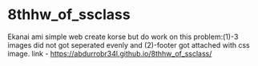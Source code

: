 # 8thhw_of_ssclass
Ekanai ami simple web create korse but do work on this problem:(1)-3 images did not got seperated evenly and (2)-footer got attached with css image.
link - https://abdurrobr34l.github.io/8thhw_of_ssclass/
